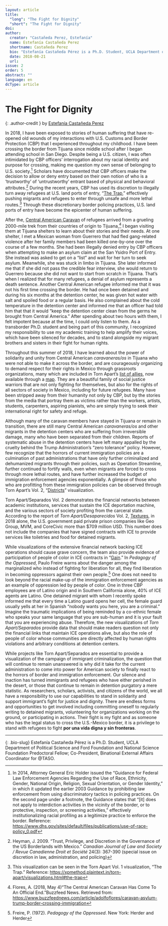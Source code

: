 ```yaml
---
layout: article
title: 
  "long": "The Fight for Dignity"
  "short": "The Fight for Dignity"
doi:
author: 
  creator: "Castañeda Perez, Estefanía"
  name: Estefanía Castañeda Perez
  shortname: Castañeda Perez
  bio: "Estefanía Castañeda Pérez is a Ph.D. Student, UCLA Department of Political Science and Ford Foundation and National Science Foundation Predoctoral Fellow;  Co-President, Binational External Affairs Coordinator for @TASO.."
  date: 2018-08-21
  url: 
issue: 2
order: 5
abstract: ""
language: en
dcType: article
---
```


# The Fight for Dignity

{: .author-credit }
by [Estefanía Castañeda Perez](https://twitter.com/transb0rder)

In 2018, I have been exposed to stories of human suffering that have re-opened old wounds of my interactions with U.S. Customs and Border Protection (CBP) that I experienced throughout my childhood. I have been crossing the border from Tijuana since middle school after I began attending school in San Diego. Despite being a U.S. citizen, I was often intimidated by CBP officers’ interrogation about my racial identity and purpose for crossing, making me question my own sense of belonging to U.S. society.[^fn1] Scholars have documented that CBP officers make the decision to allow or deny entry based on their own notion of who is a ‘trustworthy’ of ‘untrustworthy’ entrant based of physical and behavioral attributes.[^fn2] During the recent years, CBP has used its discretion to illegally turn away refugees at U.S. land ports of entry, “[The Trap](https://xpmethod.plaintext.in/torn-apart/visualizations.html#the-trap),” effectively pushing migrants and refugees to enter through unsafe and more lethal routes.[^fn3] Through these discretionary border policing practices, U.S. land ports of entry have become the epicenter of human suffering.

After the, [Central American Caravan](https://www.buzzfeednews.com/article/adolfoflores/caravan-asylum-trump-border-crossing-immigration) of refugees arrived from a grueling 2000-mile trek from their countries of origin to Tijuana,[^fn4] I began visiting them at Tijuana shelters to learn about their stories and their needs. At one shelter, I met a Mexican woman from Guerrero that had fled gang-related violence after her family members had been killed one-by-one over the course of a few months. She had been illegally denied entry by CBP officers when attempting to make an asylum claim at the San Ysidro Port of Entry. She instead was asked to get on a “list” and wait for her turn to seek asylum. Meanwhile, she was stuck in limbo in Tijuana. She later informed me that if she did not pass the credible fear interview, she would return to Guerrero because she did not want to start from scratch in Tijuana. That’s when I realized that for many refugees, a denial of asylum represents a death sentence. Another Central American refugee informed me that it was not his first time crossing the border. He had once been detained and during his six months at the detention center, he was given hot water with salt and spoiled food or a regular basis. He also complained about the cold temperature in the detention center and informed me that an officer had told him that that it would “keep the detention center clean from the germs he brought from Central America.” After spending about two hours with them, I felt impotent because at the time, I could only listen to them. As a transborder Ph.D. student and being part of this community, I recognized my responsibility to use my academic training to help amplify their voices, which have been silenced for decades, and to stand alongside my migrant brothers and sisters in their fight for human rights.

Throughout this summer of 2018, I have learned about the power of solidarity and unity from Central American *caravaneras/os* in Tijuana who were not able to make it across the border, and are courageously organizing to demand respect for their rights in Mexico through grassroots organizations, many which are included in Torn Apart’s [list of allies](https://xpmethod.plaintext.in/torn-apart/allies.html), now available through a [map](). They are a beautiful family of social justice warriors that are not only fighting for themselves, but also for the rights of all sectors of society in Mexico, including for future refugees. Many have been stripped away from their humanity not only by CBP, but by the stories from the media that portray them as victims rather than the workers, artists, students, carpenters, aspiring pianists, who are simply trying to seek their international right for safety and refuge. 

Although many of the caravan members have stayed in Tijuana or remain in transition, there are still many Central American *caravaneras/os* and other migrants in the detention centers who are suffering from irreversible damage, many who have been separated from their children. Reports of systematic abuse in the detention centers have left many appalled by the cruelty behind the Trump Administration’s “zero tolerance” policy. However, few recognize that the horrors of current immigration policies are a culmination of past administrations that have only further criminalized and dehumanized migrants through their policies, such as Operation Streamline, further continued to fortify walls, even when migrants are forced to cross through more lethal routes, and have further increased the budget of immigration enforcement agencies exponentially. A glimpse of those who who are profitting from these immigration policies can be observed through Torn Apart’s Vol. 2, “[Districts]()” visualization.

Torn Apart/Separados Vol. 2 demonstrates the financial networks between academic institutions, services that sustain the ICE deportation machine, and the various sectors of society profiting from the carceral state. According to the report of *Torn Apart/Desaparecidos* Vol. 2, [Textures](), in 2018 alone, the U.S. government paid private prison companies like Geo Group, MVM, and CoreCivic more than $709 million USD. This number does not include the companies that have signed contracts with ICE to provide services like toiletries and food for detained migrants. 

While visualizations of the extensive financial network backing ICE operations should cause grave concern, the team also provide evidence of participation of people of color in ICE contracts in “[Gain]().” 
In *Pedagogy of the Oppressed*, Paulo Freire warns about the danger among the marginalized who instead of fighting for liberation for all, they find liberation in becoming oppressors against their own people.[^fn5] One does not need to look beyond the racial make-up of the immigration enforcement agencies as an example of oppression led by people of color. One in three CBP employees are of Latino origin and in Southern California alone, 40% of ICE agents are Latino. One detained migrant with whom I recently spoke informed me that every time a Latino guard opens her cell, the female guard usually yells at her in Spanish “nobody wants you here, you are a criminal.” Imagine the traumatic implications of being reminded by a co-ethnic female who speaks your same language that you are sub-human and it is your fault that you are experiencing abuse. Therefore, the new visualizations of *Torn Apart/Separados* provide data that should make readers question not only the financial links that maintain ICE operations alive, but also the role of people of color whose communities are directly affected by human rights violations and arbitrary conditions at detention centers.

While projects like Torn Apart/Separados are essential to provide a visualization of the campaign of immigrant criminalization, the question that will continue to remain unanswered is why did it take for the current administration to come into power for American society to finally react to the horrors of border and immigration enforcement. Our silence and inaction has turned immigrants and refugees who have either perished in the desert, or those that continue to remain in detention purgatory a mere statistic. As researchers, scholars, activists, and citizens of the world, we all have a responsibility to use our capabilities to stand in solidarity and support immigrant’s fight for justice and dignity. There are endless forms and opportunities to get involved including committing oneself to regularly writing to detained migrants, volunteering for organizations working on the ground, or participating in actions. Their fight is my fight and as someone who has the legal status to cross the U.S.-Mexico border, it is a privilege to stand with refugees to fight **por una vida digna y sin fronteras**.

[^fn1]: In 2014, Attorney General Eric Holder issued the “Guidance for Federal Law Enforcement Agencies Regarding the Use of Race, Ethnicity, Gender, National Origin, Religion, Sexual Orientation, or Gender Identity,” in which it updated the earlier 2003 Guidance by prohibiting law enforcement from using discriminatory tactics in policing practices.  On the second page under a footnote, the Guidance states that “[it] does not apply to interdiction activities in the vicinity of the border, or to protective, inspection, or screening activities,” effectively institutionalizing racial profiling as a legitimize practice to enforce the border. Reference: https://www.dhs.gov/sites/default/files/publications/use-of-race-policy_0.pdf 

[^fn2]: Heyman, J. 2009. “Trust, Privilege, and Discretion in the Governance of the US Borderlands with Mexico.” *Canadian Journal of Law and Society / Revue Canadienne Droit et Société* 24(3): 367-390 (special issue on discretion in law, administration, and policing)

[^fn3]: This visualization can be seen in the Torn Apart Vol. 1 visualization, “The Trap.” Reference: https://xpmethod.plaintext.in/torn-apart/visualizations.html#the-trap 

[^fn4]: Flores, A. (2018, May 4)“The Central American Caravan Has Come To An Official End.”Buzzfeed News. Retrieved from: https://www.buzzfeednews.com/article/adolfoflores/caravan-asylum-trump-border-crossing-immigration

[^fn5]: Freire, P. (1972). *Pedagogy of the Oppressed*. New York: Herder and Herder

---

{: .bio-slug}
Estefanía Castañeda Pérez is a Ph.D. Student, UCLA Department of Political Science and Ford Foundation and National Science Foundation Predoctoral Fellow;  Co-President, Binational External Affairs Coordinator for @TASO.
 

